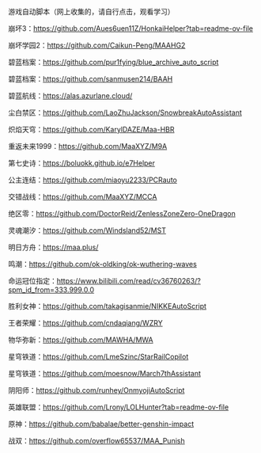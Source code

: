 游戏自动脚本（网上收集的，请自行点击，观看学习）

崩坏3：https://github.com/Aues6uen11Z/HonkaiHelper?tab=readme-ov-file

崩坏学园2：https://github.com/Caikun-Peng/MAAHG2

碧蓝档案：https://github.com/pur1fying/blue_archive_auto_script

碧蓝档案：https://github.com/sanmusen214/BAAH

碧蓝航线：https://alas.azurlane.cloud/

尘白禁区：https://github.com/LaoZhuJackson/SnowbreakAutoAssistant

炽焰天穹：https://github.com/KarylDAZE/Maa-HBR

重返未来1999：https://github.com/MaaXYZ/M9A

第七史诗：https://boluokk.github.io/e7Helper

公主连结：https://github.com/miaoyu2233/PCRauto

交错战线：https://github.com/MaaXYZ/MCCA

绝区零：https://github.com/DoctorReid/ZenlessZoneZero-OneDragon

灵魂潮汐：https://github.com/Windsland52/MST

明日方舟：https://maa.plus/

鸣潮：https://github.com/ok-oldking/ok-wuthering-waves

命运冠位指定：https://www.bilibili.com/read/cv36760263/?spm_id_from=333.999.0.0

胜利女神：https://github.com/takagisanmie/NIKKEAutoScript

王者荣耀：https://github.com/cndaqiang/WZRY

物华弥新：https://github.com/MAWHA/MWA

星穹铁道：https://github.com/LmeSzinc/StarRailCopilot

星穹铁道：https://github.com/moesnow/March7thAssistant

阴阳师：https://github.com/runhey/OnmyojiAutoScript

英雄联盟：https://github.com/Lrony/LOLHunter?tab=readme-ov-file

原神：https://github.com/babalae/better-genshin-impact

战双：https://github.com/overflow65537/MAA_Punish
